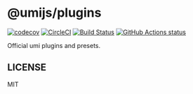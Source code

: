# @umijs/plugins

[![codecov](https://codecov.io/gh/umijs/plugins/branch/master/graph/badge.svg)](https://codecov.io/gh/umijs/plugins) [![CircleCI](https://circleci.com/gh/umijs/plugins/tree/master.svg?style=svg)](https://circleci.com/gh/umijs/plugins/tree/master) [![Build Status](https://dev.azure.com/umijs/umi/_apis/build/status/umijs.plugins?branchName=master)](https://dev.azure.com/umijs/umi/_build/latest?definitionId=1&branchName=master) [![GitHub Actions status](https://github.com/umijs/plugins/workflows/Node%20CI/badge.svg)](https://github.com/umijs/plugins)

Official umi plugins and presets.

## LICENSE

MIT
